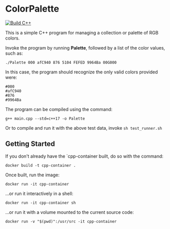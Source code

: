 # ColorPalette

[![Build C++](https://github.com/PranavGopalak/ColorPalette/actions/workflows/actions.yml/badge.svg)](https://github.com/PranavGopalak/ColorPalette/actions/workflows/actions.yml)

This is a simple C++ program for managing a collection or palette of RGB colors.

Invoke the program by running **Palette**, followed by a list of the color values, such as:

```
./Palette 000 afC940 876 5104 FEFED 9964Ba 00G000
```

In this case, the program should recognize the only valid colors provided were:
```
#000
#afC940
#876
#9964Ba
```

The program can be compiled using the command:
```
g++ main.cpp --std=c++17 -o Palette
```

Or to compile and run it with the above test data, invoke `sh test_runner.sh`

## Getting Started

If you don't already have the `cpp-container built, do so with the command:

```
docker build -t cpp-container .
```

Once built, run the image:

```
docker run -it cpp-container
```

...or run it interactively in a shell:

```
docker run -it cpp-container sh
```

...or run it with a volume mounted to the current source code:

```
docker run -v "$(pwd)":/usr/src -it cpp-container
```

